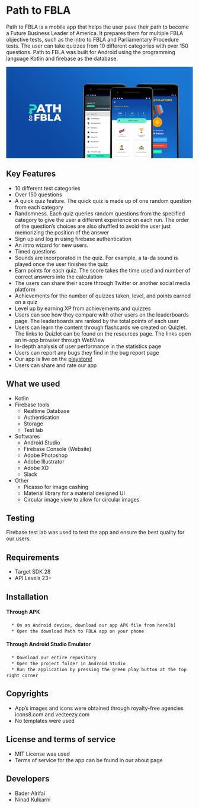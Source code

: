 # Path to FBLA
Path to FBLA is a mobile app that helps the user pave their path to become a Future Business Leader of America. It prepares them for multiple FBLA objective tests, such as the intro to FBLA and Parliamentary Procedure tests. The user can take quizzes from 10 different categories with over 150 questions.
        Path to FBLA was built for Android using the programming language Kotlin and firebase as the database.

<img src="https://github.com/Ninkuk/FBLA_Mobile_App_Development/blob/master/feature_graphic.jpg" align = "center">

## Key Features
   * 10 different test categories
   * Over 150 questions
   * A quick quiz feature. The quick quiz is made up of one random question from each category
   * Randomness. Each quiz queries random questions from the specified category to give the user a different experience on each run. The order of the question’s choices are also shuffled to avoid the user just memorizing the position of the answer
   * Sign up and log in using firebase authentication
   * An intro wizard for new users.
   * Timed questions
   * Sounds are incorporated in the quiz. For example, a ta-da sound is played once the user finishes the quiz
   * Earn points for each quiz. The score takes the time used and number of correct answers into the calculation
   * The users can share their score through Twitter or another social media platform
   * Achievements for the number of quizzes taken, level, and points earned on a quiz
   * Level up by earning XP from achievements and quizzes
   * Users can see how they compare with other users on the leaderboards page. The leaderboards are ranked by the total points of each user
   * Users can learn the content through flashcards we created on Quizlet. The links to Quizlet can be found on the resources page. The links open an in-app browser through WebView
   * In-depth analysis of user performance in the statistics page
   * Users can report any bugs they find in the bug report page
   * Our app is live on the [playstore!](https://play.google.com/store/apps/details?id=com.pathtofblaquiz.pathtofbla)
   * Users can share and rate our app
## What we used
  * Kotlin
  * Firebase tools
    * Realtime Database
    * Authentication
    * Storage
    * Test lab
   * Softwares
      * Android Studio
      * Firebase Console (Website)
      * Adobe Photoshop
      * Adobe Illustrator
      * Adobe XD
      * Slack
   * Other
        * Picasso for image cashing
        * Material library for a material designed UI
        * Circular image view to allow for circular images
## Testing
Firebase test lab was used to test the app and ensure the best quality for our users.
## Requirements
   * Target SDK 28
   * API Levels 23+
## Installation
   #### Through APK
      * On an Android device, download our app APK file from here[b]
      * Open the download Path to FBLA app on your phone
   #### Through Android Studio Emulator
      * Download our entire repository
      * Open the project folder in Android Studio
      * Run the application by pressing the green play button at the top right corner
## Copyrights
   * App’s images and icons were obtained through royalty-free agencies icons8.com and vecteezy.com
   * No templates were used
## License and terms of service
   * MIT License was used
   * Terms of service for the app can be found in our about page
## Developers
   * Bader Alrifai
   * Ninad Kulkarni
